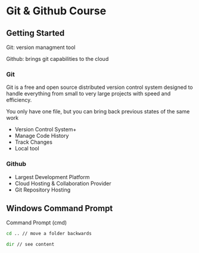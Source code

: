 # Git & Github Course

## Getting Started

Git: version managment tool

Github: brings git capabilities to the cloud

### Git 

Git is a free and open source distributed version control system designed to handle everything from small to very large projects with speed and efficiency.

You only have one file, but you can bring back previous states of the same work

 - Version Control System+
 - Manage Code History
 - Track Changes
 - Local tool

### Github

 - Largest Development Platform
 - Cloud Hosting & Collaboration Provider
 - Git Repository Hosting

## Windows Command Prompt

Command Prompt (cmd)

````cmd
cd .. // move a folder backwards

dir // see content
````

<!--stackedit_data:
eyJoaXN0b3J5IjpbLTEyNTk4MjIzMDMsMTA3MDE4OTYzNywtMT
kwNDQyNDQ1NSw5ODc4MTE1MjUsNDE4MzM2NDk1LC0zMjI3MzIz
NjMsMTEzNDkyNTcxMSwxOTU3MDk5Mzk1LC0yMDg4NzQ2NjEyXX
0=
-->